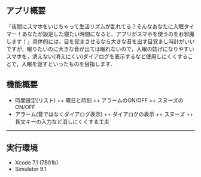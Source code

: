 ## アプリ概要

「夜間にスマホをいじちゃって生活リズムが乱れてる？そんなあなたに入眠タイマー！あなたが設定した寝たい時間になると、アプリがスマホを使うのをお邪魔します！」具体的には，目を覚まさせるなら大きな音を出す目覚まし時計がいいですが，眠りたいのに大きな音が出ては眠れないので，入眠の妨げになりやすいスマホを，消えない(消えにくい)ダイアログを表示するなど使用しにくくすることで，入眠を促すといったものを目指します．

## 機能概要

+ 時間設定(リスト)
++ 曜日と時刻
++ アラームのON/OFF
++ スヌーズのON/OFF
+ アラーム(音ではなくダイアログ表示)
++ ダイアログの表示
++ スヌーズ
++ 長文キーの入力など消しにくくする工夫

***

## 実行環境

- Xcode 7.1 (7B91b)
- Simulator 9.1
